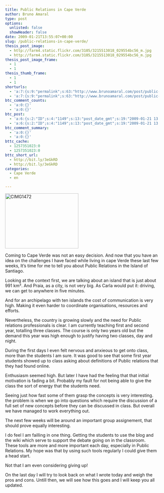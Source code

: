 ```yaml
---
title: Public Relations in Cape Verde
author: Bruno Amaral
type: post
options:
  unlisted: false
  showHeader: false
date: 2009-01-21T13:55:07+00:00
slug: /public-relations-in-cape-verde/
thesis_post_image:
  - http://farm4.static.flickr.com/3105/3215513018_029554bc56_m.jpg
  - http://farm4.static.flickr.com/3105/3215513018_029554bc56_m.jpg
thesis_post_image_frame:
  - 1
  - 1
thesis_thumb_frame:
  - 1
  - 1
shorturls:
  - 'a:7:{s:9:"permalink";s:63:"http://www.brunoamaral.com/post/public-relations-in-cape-verde/";s:7:"tinyurl";s:25:"http://tinyurl.com/bxa2wt";s:4:"isgd";s:17:"http://is.gd/pI19";s:5:"bitly";s:20:"http://bit.ly/1aAqUR";s:5:"snipr";s:22:"http://snipr.com/evgsf";s:5:"snurl";s:22:"http://snurl.com/evgsf";s:7:"snipurl";s:24:"http://snipurl.com/evgsf";}'
  - 'a:7:{s:9:"permalink";s:63:"http://www.brunoamaral.com/post/public-relations-in-cape-verde/";s:7:"tinyurl";s:25:"http://tinyurl.com/bxa2wt";s:4:"isgd";s:17:"http://is.gd/pI19";s:5:"bitly";s:20:"http://bit.ly/1aAqUR";s:5:"snipr";s:22:"http://snipr.com/evgsf";s:5:"snurl";s:22:"http://snurl.com/evgsf";s:7:"snipurl";s:24:"http://snipurl.com/evgsf";}'
btc_comment_counts:
  - 'a:0:{}'
  - 'a:0:{}'
btc_post:
  - 'a:6:{s:2:"ID";s:4:"1149";s:13:"post_date_gmt";s:19:"2009-01-21 13:55:07";s:23:"initial_import_date_gmt";s:19:"2009-04-10 09:40:08";s:20:"last_import_date_gmt";s:19:"2009-04-10 09:40:08";s:4:"hits";s:1:"0";s:6:"misses";s:1:"1";}'
  - 'a:6:{s:2:"ID";s:4:"1149";s:13:"post_date_gmt";s:19:"2009-01-21 13:55:07";s:23:"initial_import_date_gmt";s:19:"2009-04-10 09:40:08";s:20:"last_import_date_gmt";s:19:"2009-04-10 09:40:08";s:4:"hits";s:1:"0";s:6:"misses";s:1:"1";}'
btc_comment_summary:
  - 'a:0:{}'
  - 'a:0:{}'
bttc_cache:
  - 1257351023:0
  - 1257351023:0
bttc_short_url:
  - http://bit.ly/3eGkRD
  - http://bit.ly/3eGkRD
categories:
  - Cape Verde
  - en

---
```

[<img class="alignright" src="http://farm4.static.flickr.com/3105/3215513018_029554bc56_m.jpg" alt="CIMG1472" width="240" height="180" />][1]
  
Coming to Cape Verde was not an easy decision. And now that you have an idea on the challenges I have faced while living in cape Verde these last few weeks, It&#8217;s time for me to tell you about Public Relations in the Island of Santiago.

Looking at the context first, we are talking about an island that is just about 991 km². And Praia, as a city, is not very big. As Carla would put it: driving, we can get to anywhere in five minutes.

And for an archipelago with ten islands the cost of communication is very high. Making it even harder to coordinate organisations, resources and efforts.

Nevertheless, the country is growing slowly and the need for Public relations professionals is clear. I am currently teaching first and second year, totalling three classes. The course is only two years old but the demand this year was high enough to justify having two classes, day and night.

During the first days I even felt nervous and anxieous to get onto class, more than the students I am sure. It was good to see that some first year students showed up to class asking about definitions of Public relations that they had found online.

Enthusiasm seemed high. But later I have had the feeling that that initial motivation is fading a bit. Probably my fault for not being able to give the class the sort of energy that the students need.

Seeing just how fast some of them grasp the concepts is very interesting. the problem is when we go into questions which require the discussion of a full set of new concepts before they can be discussed in class. But overall we have managed to work everything out.

The next few weeks will be around an important group assignement, that should prove equally interesting.

I do feel I am failling in one thing. Getting the students to use the blog and the wiki which serve to support the debate going on in the classroom. These tools are more and more important each day, especially in Public Relations. My hope was that by using such tools regularly I could give them a head start.

Not that I am even considering giving up!

On the last day I will try to look back on what I wrote today and weigh the pros and cons. Untill then, we will see how this goes and I will keep you all updated.

 [1]: http://www.flickr.com/photos/brunoamaral/3215513018/ "CIMG1472 by Bruno Amaral, on Flickr"